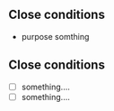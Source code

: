 ## Close conditions
- purpose somthing

## Close conditions
- [ ] something....
- [ ] something....
